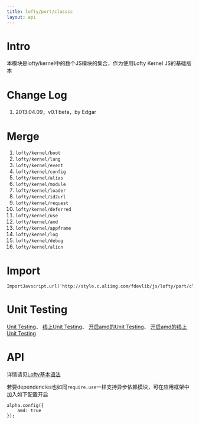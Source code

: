 ```yaml
---
title: lofty/port/classic
layout: api
---
```


# Intro

本模块是lofty/kernel中的数个JS模块的集合，作为使用Lofty Kernel JS的基础版本

# Change Log

1. 2013.04.09，v0.1 beta，by Edgar

# Merge

1. `lofty/kernel/boot`
1. `lofty/kernel/lang`
1. `lofty/kernel/event`
1. `lofty/kernel/config`
1. `lofty/kernel/alias`
1. `lofty/kernel/module`
1. `lofty/kernel/loader`
1. `lofty/kernel/id2url`
1. `lofty/kernel/request`
1. `lofty/kernel/deferred`
1. `lofty/kernel/use`
1. `lofty/kernel/amd`
1. `lofty/kernel/appframe`
1. `lofty/kernel/log`
1. `lofty/kernel/debug`
1. `lofty/kernel/alicn`

# Import

    ImportJavscript.url('http://style.c.aliimg.com/fdevlib/js/lofty/port/classic.js');

# Unit Testing

[Unit Testing](/tests/specs/port/classic/runner.html)、
[线上Unit Testing](/tests/specs/port/classic/runner-online.html)、
[开启amd的Unit Testing](/tests/specs/port/classic/runner-aio.html)、
[开启amd的线上Unit Testing](/tests/specs/port/classic/runner-aio-online.html)

# API

详情请见[Lofty基本语法](/docs/grammar.html)

若要dependencies也如同`require.use`一样支持异步依赖模块，可在应用框架中加入如下配置开启

    alpha.config({
        amd: true
    });
    
